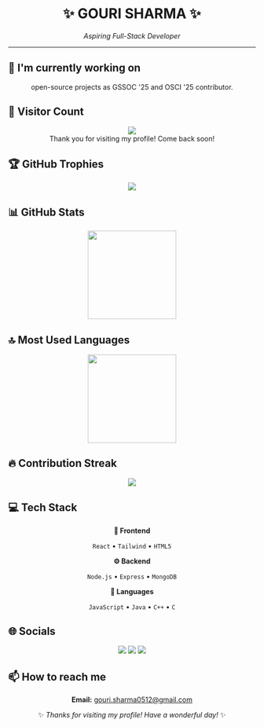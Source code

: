 <div align="center">

# ✨ GOURI SHARMA ✨

<p><em>Aspiring Full-Stack Developer</em></p>

<hr>

</div>

## 🔭 I'm currently working on

<div align="center"><p>open-source projects as GSSOC '25 and OSCI '25 contributor.</p></div>

## 👀 Visitor Count

<!-- ⚠️ Important: Replace 'gouri138' with your actual GitHub username in the URL below -->
<p align="center">
  <img src="https://profile-counter.glitch.me/gouri138/count.svg" />
  <br>Thank you for visiting my profile! Come back soon!
</p>

## 🏆 GitHub Trophies

<!-- ⚠️ Important: Replace 'gouri138' with your actual GitHub username in the URL below -->
<p align="center">
  <img src="https://github-profile-trophy.vercel.app/?username=gouri138&theme=flat&column=7&margin-w=15&margin-h=15" />
</p>

## 📊 GitHub Stats

<!-- ⚠️ Important: Replace 'gouri138' with your actual GitHub username in the URL below -->
<div align="center">
  <img height="180em" src="https://github-readme-stats.vercel.app/api?username=gouri138&show_icons=true&theme=buefy&include_all_commits=true&count_private=true"/>
</div>

## 🔝 Most Used Languages

<!-- ⚠️ Important: Replace 'gouri138' with your actual GitHub username in the URL below -->
<div align="center">
  <img height="180em" src="https://github-readme-stats.vercel.app/api/top-langs/?username=gouri138&layout=compact&langs_count=10&theme=buefy"/>
</div>

## 🔥 Contribution Streak

<!-- ⚠️ Important: Replace 'gouri138' with your actual GitHub username in the URL below -->
<div align="center">
  <img src="https://github-readme-streak-stats.herokuapp.com/?user=gouri138&theme=buefy&hide_border=false" />
</div>

## 💻 Tech Stack

<div align="center">

**🎨 Frontend**

`React` • `Tailwind` • `HTML5`

**⚙️ Backend**

`Node.js` • `Express` • `MongoDB`

**💬 Languages**

`JavaScript` • `Java` • `C++` • `C`

</div>

## 🌐 Socials

<div align="center">

<a href="https://github.com/gouri138"><img src="https://img.shields.io/badge/github-%23121011.svg?style=for-the-badge&logo=github&logoColor=white"></a> <a href="https://www.linkedin.com/in/gouri-sharma-768368285/"><img src="https://img.shields.io/badge/linkedin-%230077B5.svg?style=for-the-badge&logo=linkedin&logoColor=white"></a> <a href="https://medium.com/@gouri.sharma0512"><img src="https://img.shields.io/badge/Medium-%23000000.svg?style=for-the-badge&logo=Medium&logoColor=white"></a> 

</div>

## 📫 How to reach me

<div align="center">

**Email:** gouri.sharma0512@gmail.com

</div>

<div align="center">

✨ *Thanks for visiting my profile! Have a wonderful day!* ✨

</div>
